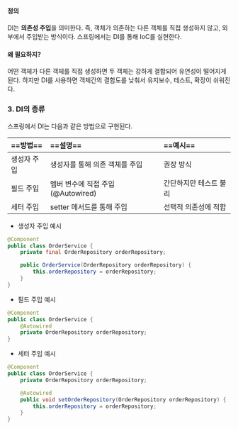 
#### 정의
DI는 **의존성 주입**을 의미한다. 즉, 객체가 의존하는 다른 객체를 직접 생성하지 않고, 외부에서 주입받는 방식이다. 스프링에서는 DI를 통해 IoC를 실현한다.


#### 왜 필요하지?
어떤 객체가 다른 객체를 직접 생성하면 두 객체는 강하게 결합되어 유연성이 떨어지게 된다. 하지만 DI를 사용하면 객체간의 결합도를 낮춰서 유지보수, 테스트, 확장이 쉬워진다.

### 3. DI의 종류

스프링에서 DI는 다음과 같은 방법으로 구현된다.

| ==**방법**== | ==**설명**==                | ==**예시**==   |
| :--------- | :------------------------ | :----------- |
| 생성자 주입     | 생성자를 통해 의존 객체를 주입         | 권장 방식        |
| 필드 주입      | 멤버 변수에 직접 주입 (@Autowired) | 간단하지만 테스트 불리 |
| 세터 주입      | setter 메서드를 통해 주입         | 선택적 의존성에 적합  |

- 생성자 주입 예시
```java
@Component
public class OrderService {
    private final OrderRepository orderRepository;

    public OrderService(OrderRepository orderRepository) {
        this.orderRepository = orderRepository;
    }
}

```


- 필드 주입 예시
```java
@Component
public class OrderService {
    @Autowired
    private OrderRepository orderRepository;
}

```


- 세터 주입 예시
```java
@Component
public class OrderService {
    private OrderRepository orderRepository;

    @Autowired
    public void setOrderRepository(OrderRepository orderRepository) {
        this.orderRepository = orderRepository;
    }
}

```










